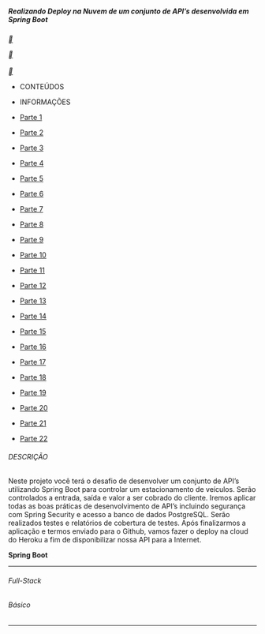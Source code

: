 #####  Realizando Deploy na Nuvem de um conjunto de API’s desenvolvida em Spring Boot

[**](https://hermes.digitalinnovation.one/lab_projects/files/4d369575-1dd7-494f-ba95-9637f5a29feb.zip) <br>                          

[**](https://web.dio.me/lab/realizando-deploy-na-nuvem-de-um-conjunto-de-apis-desenvolvida-em-spring-boot/learning/064f166c-436f-4194-bb8d-00b2eab00503) <br>                          
[**](https://web.dio.me/lab/realizando-deploy-na-nuvem-de-um-conjunto-de-apis-desenvolvida-em-spring-boot/learning/0d4cdd86-d500-430f-9c32-0d318e0f39f8) <br>                          



- CONTEÚDOS
- INFORMAÇÕES

- [Parte 1](https://web.dio.me/lab/realizando-deploy-na-nuvem-de-um-conjunto-de-apis-desenvolvida-em-spring-boot/learning/064f166c-436f-4194-bb8d-00b2eab00503) <br>                         
- [Parte 2](https://web.dio.me/lab/realizando-deploy-na-nuvem-de-um-conjunto-de-apis-desenvolvida-em-spring-boot/learning/0d4cdd86-d500-430f-9c32-0d318e0f39f8) <br>   
- [Parte 3](https://web.dio.me/lab/realizando-deploy-na-nuvem-de-um-conjunto-de-apis-desenvolvida-em-spring-boot/learning/3c464f69-49a9-4ee4-9f6a-aa8bb2e0a145) <br>                         
- [Parte 4](https://web.dio.me/lab/realizando-deploy-na-nuvem-de-um-conjunto-de-apis-desenvolvida-em-spring-boot/learning/70059f16-1902-489a-8128-db6238900c85) <br>                        
- [Parte 5](https://web.dio.me/lab/realizando-deploy-na-nuvem-de-um-conjunto-de-apis-desenvolvida-em-spring-boot/learning/1f55bef7-836a-48de-983c-7b9e2c379b50) <br>                        
- [Parte 6](https://web.dio.me/lab/realizando-deploy-na-nuvem-de-um-conjunto-de-apis-desenvolvida-em-spring-boot/learning/6357cd7a-a6a7-4a0a-8a76-cd12eb6e41b5) <br>                          
- [Parte 7](https://web.dio.me/lab/realizando-deploy-na-nuvem-de-um-conjunto-de-apis-desenvolvida-em-spring-boot/learning/3dacdf08-f8b5-453b-8536-f5e6a1123a1d) <br>                         
- [Parte 8](https://web.dio.me/lab/realizando-deploy-na-nuvem-de-um-conjunto-de-apis-desenvolvida-em-spring-boot/learning/f8a339d6-f7a9-4416-b22c-616a77fac34f) <br>                        
- [Parte 9](https://web.dio.me/lab/realizando-deploy-na-nuvem-de-um-conjunto-de-apis-desenvolvida-em-spring-boot/learning/1df270f2-cd7d-4eca-9091-d29692426588) <br>                        
- [Parte 10](https://web.dio.me/lab/realizando-deploy-na-nuvem-de-um-conjunto-de-apis-desenvolvida-em-spring-boot/learning/c3caf834-1dd3-4451-987b-c92451090ee6) <br>                          
- [Parte 11](https://web.dio.me/lab/realizando-deploy-na-nuvem-de-um-conjunto-de-apis-desenvolvida-em-spring-boot/learning/87829a60-6fdd-49eb-8a82-c723a3f4a6e6) <br>                        
- [Parte 12](https://web.dio.me/lab/realizando-deploy-na-nuvem-de-um-conjunto-de-apis-desenvolvida-em-spring-boot/learning/46221b12-72bd-4169-82a7-e08bead55a37) <br>                       
- [Parte 13](https://web.dio.me/lab/realizando-deploy-na-nuvem-de-um-conjunto-de-apis-desenvolvida-em-spring-boot/learning/73d617f6-581f-4dd6-8704-82d84f7cf6b1) <br>                        
- [Parte 14](https://web.dio.me/lab/realizando-deploy-na-nuvem-de-um-conjunto-de-apis-desenvolvida-em-spring-boot/learning/aadcf342-3387-487c-a365-e8ab04e634ef) <br>                         
- [Parte 15](https://web.dio.me/lab/realizando-deploy-na-nuvem-de-um-conjunto-de-apis-desenvolvida-em-spring-boot/learning/c799f4b8-4ce7-487d-9498-f836a939452e) <br>                         
- [Parte 16](https://web.dio.me/lab/realizando-deploy-na-nuvem-de-um-conjunto-de-apis-desenvolvida-em-spring-boot/learning/1ee65a0f-bba2-4098-9ce1-580eb4712648) <br>                       
- [Parte 17](https://web.dio.me/lab/realizando-deploy-na-nuvem-de-um-conjunto-de-apis-desenvolvida-em-spring-boot/learning/f9c1b23d-5d5e-4e46-b0ad-95e32d8ab383) <br>                         
- [Parte 18](https://web.dio.me/lab/realizando-deploy-na-nuvem-de-um-conjunto-de-apis-desenvolvida-em-spring-boot/learning/abef1ace-e5aa-427f-a7ba-be59e955e870) <br>                         
- [Parte 19](https://web.dio.me/lab/realizando-deploy-na-nuvem-de-um-conjunto-de-apis-desenvolvida-em-spring-boot/learning/646b0e25-956f-4d1b-b29b-5c262a097158) <br>                          
- [Parte 20](https://web.dio.me/lab/realizando-deploy-na-nuvem-de-um-conjunto-de-apis-desenvolvida-em-spring-boot/learning/cbe048a5-50d7-41cc-8e43-77d6351e2070) <br>                        
- [Parte 21](https://web.dio.me/lab/realizando-deploy-na-nuvem-de-um-conjunto-de-apis-desenvolvida-em-spring-boot/learning/e6556ca5-7ba7-4e0f-90a4-b6a34f9e656b) <br>                        
- [Parte 22](https://web.dio.me/lab/realizando-deploy-na-nuvem-de-um-conjunto-de-apis-desenvolvida-em-spring-boot/learning/2e39a8f8-18da-4c7f-98ac-f07ea06065b5) <br>                          


###### DESCRIÇÃO

Neste projeto você terá o desafio de desenvolver um conjunto de API’s utilizando Spring Boot para controlar um estacionamento de veículos. Serão controlados a entrada, saída e valor a ser cobrado do cliente. Iremos aplicar todas as boas práticas de desenvolvimento de API’s incluindo segurança com Spring Security e acesso a banco de dados PostgreSQL. Serão realizados testes e relatórios de cobertura de testes. Após finalizarmos a aplicação e termos enviado para o Github, vamos fazer o deploy na cloud do Heroku a fim de disponibilizar nossa API para a Internet.

**Spring Boot**

------

###### Full-Stack

###### Básico

------

